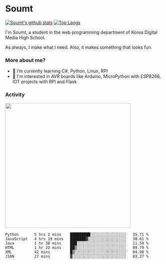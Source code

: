 # Soumt
[![Soumt's github stats](https://github-readme-stats.vercel.app/api?username=soumt-r)](https://github.com/anuraghazra/github-readme-stats)
[![Top Langs](https://github-readme-stats.vercel.app/api/top-langs/?username=soumt-r&layout=compact)](https://github.com/anuraghazra/github-readme-stats)

I'm Soumt, a student in the web programming department of Korea Digital Media High School.

As always, I make what I need. Also, it makes something that looks fun.

### More about me?
- 🌱 I’m currently learning C#, Python, Linux, RPI
- :pushpin: I'm interested in AVR boards like Arduino, MicroPython with ESP8266, IOT projects with RPI and Flask


### Activity
<img height="400" img src="https://wakatime.com/share/@soumt_r/0e4d0df5-374b-4c75-8ddb-57d54d739f69.svg"></img>

<!--START_SECTION:waka-->

```text
Python       5 hrs 2 mins    █████████░░░░░░░░░░░░░░░░   35.71 %
JavaScript   4 hrs 19 mins   ███████▓░░░░░░░░░░░░░░░░░   30.61 %
Java         1 hr 38 mins    ███░░░░░░░░░░░░░░░░░░░░░░   11.59 %
HTML         1 hr 22 mins    ██▒░░░░░░░░░░░░░░░░░░░░░░   09.79 %
XML          42 mins         █▒░░░░░░░░░░░░░░░░░░░░░░░   04.98 %
JSON         27 mins         ▓░░░░░░░░░░░░░░░░░░░░░░░░   03.27 %
```

<!--END_SECTION:waka-->

